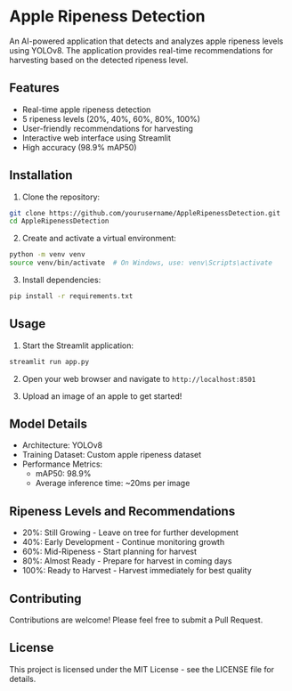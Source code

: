 # Apple Ripeness Detection

An AI-powered application that detects and analyzes apple ripeness levels using YOLOv8. The application provides real-time recommendations for harvesting based on the detected ripeness level.

## Features

- Real-time apple ripeness detection
- 5 ripeness levels (20%, 40%, 60%, 80%, 100%)
- User-friendly recommendations for harvesting
- Interactive web interface using Streamlit
- High accuracy (98.9% mAP50)

## Installation

1. Clone the repository:
```bash
git clone https://github.com/yourusername/AppleRipenessDetection.git
cd AppleRipenessDetection
```

2. Create and activate a virtual environment:
```bash
python -m venv venv
source venv/bin/activate  # On Windows, use: venv\Scripts\activate
```

3. Install dependencies:
```bash
pip install -r requirements.txt
```

## Usage

1. Start the Streamlit application:
```bash
streamlit run app.py
```

2. Open your web browser and navigate to `http://localhost:8501`

3. Upload an image of an apple to get started!

## Model Details

- Architecture: YOLOv8
- Training Dataset: Custom apple ripeness dataset
- Performance Metrics:
  - mAP50: 98.9%
  - Average inference time: ~20ms per image

## Ripeness Levels and Recommendations

- 20%: Still Growing - Leave on tree for further development
- 40%: Early Development - Continue monitoring growth
- 60%: Mid-Ripeness - Start planning for harvest
- 80%: Almost Ready - Prepare for harvest in coming days
- 100%: Ready to Harvest - Harvest immediately for best quality

## Contributing

Contributions are welcome! Please feel free to submit a Pull Request.

## License

This project is licensed under the MIT License - see the LICENSE file for details. 